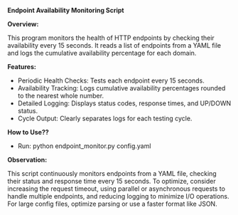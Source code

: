 **Endpoint Availability Monitoring Script**

**Overview:**

This program monitors the health of HTTP endpoints by checking their availability every 15 seconds. It reads a list of endpoints from a YAML file and logs the cumulative availability percentage for each domain.

**Features:**
- Periodic Health Checks: Tests each endpoint every 15 seconds.
- Availability Tracking:  Logs cumulative availability percentages rounded to the nearest whole number.
- Detailed Logging:       Displays status codes, response times, and UP/DOWN status.
- Cycle Output:           Clearly separates logs for each testing cycle.

**How to Use??**

- Run:
python endpoint_monitor.py config.yaml

**Observation:**

This script continuously monitors endpoints from a YAML file, checking their status and response time every 15 seconds. To optimize, consider increasing the request timeout, using parallel or asynchronous requests to handle multiple endpoints, and reducing logging to minimize I/O operations. For large config files, optimize parsing or use a faster format like JSON.
